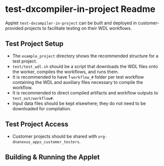 # test-dxcompiler-in-project Readme

Applet `test-dxcompiler-in-project` can be built and deployed in customer-provided projects to facilitate testing on their WDL workflows.

## Test Project Setup

- The `example_project` directory shows the recommended structure for a test project.
- `test/test_wdl.sh` should be a script that downloads the WDL files onto the worker, compiles the workflows, and runs them.
- It is recommended to have 1 `workflow_#` folder per test workflow containing the WDL and auxiliary files necessary to compile the workflow.
- It is recommended to direct compiled artifacts and workflow outputs to `test_out/workflow#`.
- Input data files should be kept elsewhere; they do not need to be downloaded for compilation.

## Test Project Access

- Customer projects should be shared with `org-dnanexus_apps_customer_testers`.

## Building & Running the Applet
